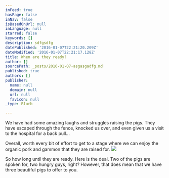 ```yaml
---
inFeed: true
hasPage: false
inNav: false
isBasedOnUrl: null
inLanguage: null
starred: false
keywords: []
description: sdfgsdfg
datePublished: '2016-01-07T22:21:20.209Z'
dateModified: '2016-01-07T22:21:17.128Z'
title: When are they ready?
author: []
sourcePath: _posts/2016-01-07-asgasgadfg.md
published: true
authors: []
publisher:
  name: null
  domain: null
  url: null
  favicon: null
_type: Blurb

---
```

We have had some amazing laughs and struggles raising the pigs. They have escaped through the fence, knocked us over, and even given us a visit to the hospital for a back pull...

Overall, worth every bit of effort to get to a stage where we can enjoy the organic pork and gammon that they are raised for.
![](https://the-grid-user-content.s3-us-west-2.amazonaws.com/2b844e54-5654-479f-8483-b7ef89d9eb5a.JPG)

So how long until they are ready. Here is the deal. Two of the pigs are spoken for, two hungry guys, right? However, that does mean that we have three beautiful pigs to offer to you.